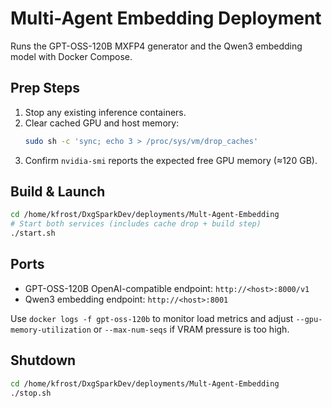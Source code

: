 # Multi-Agent Embedding Deployment

Runs the GPT-OSS-120B MXFP4 generator and the Qwen3 embedding model with Docker Compose.

## Prep Steps

1. Stop any existing inference containers.
2. Clear cached GPU and host memory:
   ```bash
   sudo sh -c 'sync; echo 3 > /proc/sys/vm/drop_caches'
   ```
3. Confirm `nvidia-smi` reports the expected free GPU memory (≈120 GB).

## Build & Launch

```bash
cd /home/kfrost/DxgSparkDev/deployments/Mult-Agent-Embedding
# Start both services (includes cache drop + build step)
./start.sh
```

## Ports

- GPT-OSS-120B OpenAI-compatible endpoint: `http://<host>:8000/v1`
- Qwen3 embedding endpoint: `http://<host>:8001`

Use `docker logs -f gpt-oss-120b` to monitor load metrics and adjust `--gpu-memory-utilization` or `--max-num-seqs` if VRAM pressure is too high.

## Shutdown

```bash
cd /home/kfrost/DxgSparkDev/deployments/Mult-Agent-Embedding
./stop.sh
```
